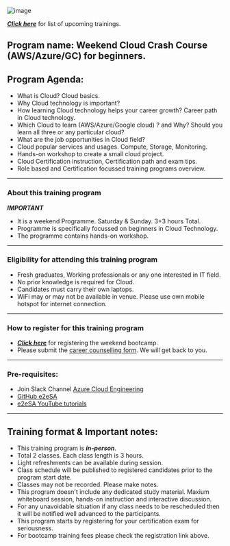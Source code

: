 ![image](https://user-images.githubusercontent.com/62712515/213931902-aa4143d0-760f-4fd4-9886-7d7d99ef9ec4.png)

***[Click here](https://e2esolutionarchitect.eventbrite.com)*** for list of upcoming trainings.

## Program name: Weekend Cloud Crash Course (AWS/Azure/GC) for beginners. 

## Program Agenda:

- What is Cloud? Cloud basics.
- Why Cloud technology is important? 
- How learning Cloud technology helps your career growth? Career path in Cloud technology.
- Which Cloud to learn (AWS/Azure/Google cloud) ? and Why? Should you learn all three or any particular cloud?
- What are the job opportunities in Cloud field?
- Cloud popular services and usages. Compute, Storage, Monitoring.
- Hands-on workshop to create a small cloud project.
- Cloud Certification instruction, Certification path and exam tips.
- Role based and Certification focussed training programs overview.

----------------------------
### About this training program

***IMPORTANT***
- It is a weekend Programme. Saturday & Sunday. 3+3 hours Total.
- Programme is specifically focussed on beginners in Cloud Technology. 
- The programme contains hands-on workshop. 

----------------------------
### Eligibility for attending this training program
- Fresh graduates, Working professionals or any one interested in IT field. 
- No prior knowledge is required for Cloud. 
- Candidates must carry their own laptops.
- WiFi may or may not be available in venue. Please use own mobile hotspot for internet connection.
----------------------------

### How to register for this training program
- ***[Click here](https://e2esolutionarchitect.eventbrite.com)*** for registering the weekend bootcamp.
- Please submit the [career counselling form](https://e2esolutionarchitect.com/career-counselling/). We will get back to you. 
----------------------------

### Pre-requisites: 
- Join Slack Channel [Azure Cloud Engineering](https://talentdevelop-u8d3237.slack.com/archives/C04KCD5HPC1)
- [GitHub e2eSA](https://github.com/e2eSolutionArchitect/scripts)
- [e2eSA YouTube tutorials](https://www.youtube.com/channel/UC5Juuk7aTvbRmrABMq4onJA/videos)

----------------------------

## Training format & Important notes:

- This training program is ***in-person***.
- Total 2 classes. Each class length is 3 hours.
- Light refreshments can be available during session. 
- Class schedule will be published to registered candidates prior to the program start date.
- Classes may not be recorded. Please make notes.
- This program doesn't include any dedicated study material. Maxium whiteboard session, hands-on instruction and interactive discussion. 
- For any unavoidable situation if any class needs to be rescheduled then it will be notified well advanced to the participants. 
- This program starts by registering for your certification exam for seriousness. 
- For bootcamp training fees please check the registration link above.   


